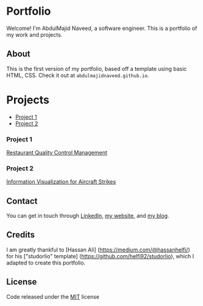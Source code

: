 # Portfolio
Welcome! I'm AbdulMajid Naveed, a software engineer. This is a portfolio of my work and projects.

## About
This is the first version of my portfolio, based off a template using basic HTML, CSS. Check it out at `abdulmajidnaveed.github.io`.

# Projects
* [Project 1](#project-1)
* [Project 2](#project-2)

### Project 1
[Restaurant Quality Control Management](#project-1)

### Project 2
[Information Visualization for Aircraft Strikes](#project-2)

## Contact
You can get in touch through 
[LinkedIn](https://www.linkedin.com/in/abdulmajidnaveed/), 
[my website](https://silentlearnerblog.wordpress.com/), 
and [my blog](https://softwrengneer.wordpress.com/).

## Credits
I am greatly thankful to [Hassan Ali] (https://medium.com/@hassanhelfi/) for his ["studorlio" template] (https://github.com/helfi92/studorlio), which I adapted to create this portfolio.

## License
Code released under the [MIT](https://github.com/helfi92/studorlio/blob/master/LICENSE) license
